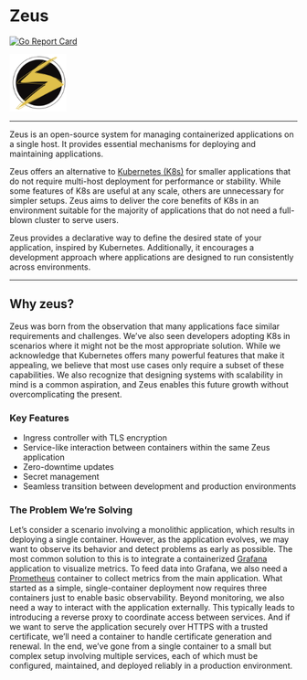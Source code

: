 # Zeus
[![Go Report Card](https://goreportcard.com/badge/github.com/raphaeldichler/zeus)](https://goreportcard.com/report/github.com/raphaeldichler/zeus)

<img src="https://github.com/raphaeldichler/zeus/blob/30294adb1b0fad8f4e8632b39dfa939c3bce266e/docs/icon.png" width="100">



----

Zeus is an open-source system for managing containerized applications on a single host. It provides essential mechanisms for deploying and maintaining applications.

Zeus offers an alternative to [Kubernetes (K8s)](https://kubernetes.io/) for smaller applications that do not require multi-host deployment for performance or stability. While some features of K8s are useful at any scale, others are unnecessary for simpler setups. Zeus aims to deliver the core benefits of K8s in an environment suitable for the majority of applications that do not need a full-blown cluster to serve users.

Zeus provides a declarative way to define the desired state of your application, inspired by Kubernetes. Additionally, it encourages a development approach where applications are designed to run consistently across environments.

----

## Why zeus?

Zeus was born from the observation that many applications face similar requirements and challenges. We’ve also seen developers adopting K8s in scenarios where it might not be the most appropriate solution. While we acknowledge that Kubernetes offers many powerful features that make it appealing, we believe that most use cases only require a subset of these capabilities. We also recognize that designing systems with scalability in mind is a common aspiration, and Zeus enables this future growth without overcomplicating the present.

### Key Features
 - Ingress controller with TLS encryption
 - Service-like interaction between containers within the same Zeus application
 - Zero-downtime updates
 - Secret management
 - Seamless transition between development and production environments

### The Problem We’re Solving

Let’s consider a scenario involving a monolithic application, which results in deploying a single container. However, as the application evolves, we may want to observe its behavior and detect problems as early as possible. The most common solution to this is to integrate a containerized [Grafana](https://grafana.com/) application to visualize metrics. To feed data into Grafana, we also need a [Prometheus](https://prometheus.io/) container to collect metrics from the main application. What started as a simple, single-container deployment now requires three containers just to enable basic observability. Beyond monitoring, we also need a way to interact with the application externally. This typically leads to introducing a reverse proxy to coordinate access between services. And if we want to serve the application securely over HTTPS with a trusted certificate, we’ll need a container to handle certificate generation and renewal. In the end, we’ve gone from a single container to a small but complex setup involving multiple services, each of which must be configured, maintained, and deployed reliably in a production environment.

